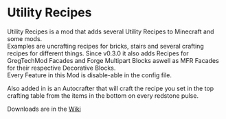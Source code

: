Utility Recipes
========


Utility Recipes is a mod that adds several Utility Recipes to Minecraft and some mods.  
Examples are uncrafting recipes for bricks, stairs and several crafting recipes for different things.
Since v0.3.0 it also adds Recipes for GregTechMod Facades and Forge Multipart Blocks aswell as MFR Facades for their respective Decorative Blocks.  
Every Feature in this Mod is disable-able in the config file.

Also added in is an Autocrafter that will craft the recipe you set in the top crafting table from the items in the bottom on every redstone pulse.

Downloads are in the [Wiki](https://github.com/Keridos/UtilityRecipes/wiki)
